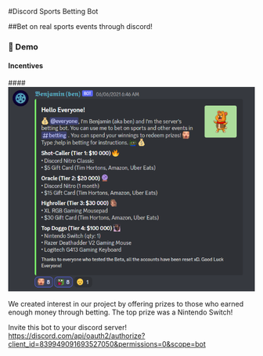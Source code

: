 #Discord Sports Betting Bot

##Bet on real sports events through discord! 


### 📸 Demo

#### Incentives

####![Incentives](./demo/prizes.PNG)

We created interest in our project by offering prizes to those who earned enough money through betting. The top prize was a Nintendo Switch!
















Invite this bot to your discord server! 
https://discord.com/api/oauth2/authorize?client_id=839949091693527050&permissions=0&scope=bot

